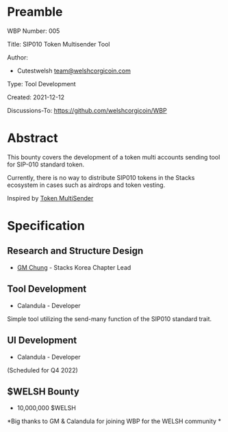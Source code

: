 Preamble
========
WBP Number: 005

Title: SIP010 Token Multisender Tool

Author: 
* Cutestwelsh team@welshcorgicoin.com

Type: Tool Development

Created: 2021-12-12

Discussions-To: https://github.com/welshcorgicoin/WBP


Abstract
========
This bounty covers the development of a token multi accounts sending tool for SIP-010 standard token.

Currently, there is no way to distribute SIP010 tokens in the Stacks ecosystem in cases such as airdrops and token vesting.

Inspired by [Token MultiSender](https://multisender.app)


Specification
=============
Research and Structure Design
-----------------------------
* [GM Chung](https://twitter.com/gmchung94) - Stacks Korea Chapter Lead

Tool Development
--------------------------------
* Calandula - Developer

Simple tool utilizing the send-many function of the SIP010 standard trait.

UI Development
--------------
* Calandula - Developer

(Scheduled for Q4 2022)


$WELSH Bounty
-------------
* 10,000,000 $WELSH 

*Big thanks to GM & Calandula for joining WBP for the WELSH community
*
